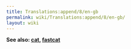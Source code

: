 ```yaml
---
title: Translations:append/8/en-gb
permalink: wiki/Translations:append/8/en-gb/
layout: wiki
---
```


**See also: [cat](cat "wikilink"), [fastcat](cat#fastcat "wikilink")**
